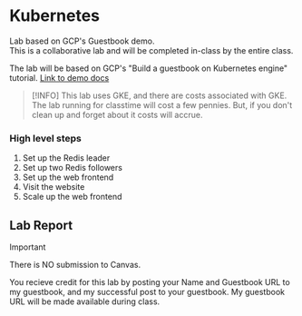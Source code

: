 # Kubernetes
Lab based on GCP's Guestbook demo.  
This is a collaborative lab and will be completed in-class by the entire class.

The lab will be based on GCP's  "Build a guestbook on Kubernetes engine" tutorial. [Link to demo docs](https://cloud.google.com/kubernetes-engine/docs/tutorials/guestbook?hl=en_US)

> [!INFO]
> This lab uses GKE, and there are costs associated with GKE.  The lab running for classtime will cost a few pennies.  But, if you don't clean up and forget about it costs will accrue.

### High level steps
1. Set up the Redis leader
2. Set up two Redis followers
3. Set up the web frontend
4. Visit the website
5. Scale up the web frontend

## Lab Report
> [!IMPORTANT]
> There is NO submission to Canvas.

You recieve credit for this lab by posting your Name and Guestbook URL to my guestbook, and my successful post to your guestbook.  My guestbook URL will be made available during class.
